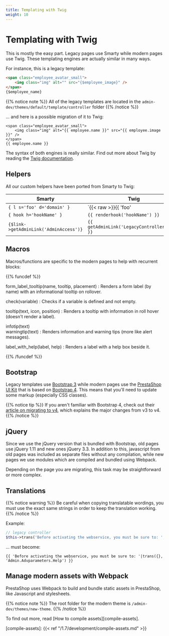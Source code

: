 ```yaml
---
title: Templating with Twig
weight: 10
---
```


# Templating with Twig

This is mostly the easy part. Legacy pages use Smarty while modern pages use Twig. These templating engines are actually similar in many ways.

For instance, this is a legacy template:

```html
<span class="employee_avatar_small">
    <img class="img" alt="" src="{$employee_image}" />
</span>
{$employee_name}
```

{{% notice note %}}
All of the legacy templates are located in the `admin-dev/themes/default/template/controller` folder
{{% /notice %}}

... and here is a possible migration of it to Twig:

```twig
<span class="employee_avatar_small">
    <img class="img" alt="{{ employee.name }}" src="{{ employee.image }}" />
</span>
{{ employee.name }}
```

The syntax of both engines is really similar. Find out more about Twig by reading the [Twig documentation](https://twig.symfony.com/doc/1.x/).

## Helpers

All our custom helpers have been ported from Smarty to Twig:

| Smarty                                 | Twig                                                      |
|----------------------------------------|-----------------------------------------------------------|
| `{ l s='foo' d='domain' }`             | `{{< raw >}}{{ 'foo'|trans({}, 'domain') }}{{< /raw >}}`  |
| `{ hook h='hookName' }`                | `{{ renderhook('hookName') }}`                            |
| `{$link->getAdminLink('AdminAccess')}` | `{{ getAdminLink('LegacyControllerName') }}`              |

## Macros

Macros/functions are specific to the modern pages to help with recurrent blocks:

{{% funcdef %}}

form_label_tooltip(name, tooltip, placement)
: Renders a form label (by name) with an informational tooltip on rollover.

check(variable)
: Checks if a variable is defined and not empty.

tooltip(text, icon, position)
: Renders a tooltip with information in roll hover (doesn't render a label).

infotip(text)\
warningtip(text)
: Renders information and warning tips (more like alert messages).

label_with_help(label, help)
: Renders a label with a help box beside it.

{{% /funcdef %}}

## Bootstrap

Legacy templates use [Bootstrap 3](https://getbootstrap.com/docs/3.3/) while modern pages use the [PrestaShop UI Kit](http://build.prestashop.com/prestashop-ui-kit/) that is based on [Bootstrap 4](https://getbootstrap.com/docs/4.0/getting-started/introduction/). This means that you'll need to update some markup (especially CSS classes).

{{% notice tip %}}
If you aren't familiar with Bootstrap 4, check out their [article on migrating to v4](https://getbootstrap.com/docs/4.0/migration/), which explains the major changes from v3 to v4.
{{% /notice %}}

## jQuery

Since we use the jQuery version that is bundled with Bootstrap, old pages use jQuery 1.11 and new ones jQuery 3.3. In addition to this, javascript from old pages was included as separate files without any compilation, while new pages we use modules which are compiled and bundled using Webpack.

Depending on the page you are migrating, this task may be straightforward or more complex.

## Translations

{{% notice warning %}}
Be careful when copying translatable wordings, you must use the exact same strings in order to keep the translation working.
{{% /notice %}}

Example:
```php
// legacy controller
$this->trans('Before activating the webservice, you must be sure to: ', array(), 'Admin.Advparameters.Help')
```
... must become:
```twig
{{ 'Before activating the webservice, you must be sure to: '|trans({}, 'Admin.Advparameters.Help') }}
```

## Manage modern assets with Webpack

PrestaShop uses Webpack to build and bundle static assets in PrestaShop, like Javascript and stylesheets. 

{{% notice note %}}
The root folder for the modern theme is `/admin-dev/themes/new-theme`.
{{% /notice %}}

To find out more, read [How to compile assets][compile-assets].

[compile-assets]: {{< ref "/1.7/development/compile-assets.md" >}}
